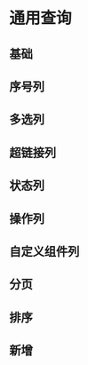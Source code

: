 # 通用查询

## 基础

<preview path="../demos/common-table/basic/index.vue" title="" description=""></preview>

## 序号列

<preview path="../demos/common-table/index-column/index.vue" title="" description=""></preview>

## 多选列

<preview path="../demos/common-table/selection/index.vue" title="" description=""></preview>

## 超链接列

<preview path="../demos/common-table/link-column/index.vue" title="" description=""></preview>

## 状态列

<preview path="../demos/common-table/status-column/index.vue" title="" description=""></preview>

## 操作列

<preview path="../demos/common-table/row-commands/index.vue" title="" description=""></preview>

## 自定义组件列

<preview path="../demos/common-table/custom-component/index.vue" title="" description=""></preview>

## 分页

<preview path="../demos/common-table/pagination/index.vue" title="" description=""></preview>

## 排序

<preview path="../demos/common-table/sorter/index.vue" title="" description=""></preview>

## 新增

<preview path="../demos/common-table/add/index.vue" title="" description=""></preview>
